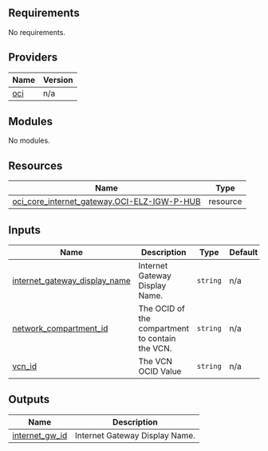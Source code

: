 <!-- BEGIN_TF_DOCS -->
## Requirements

No requirements.

## Providers

| Name | Version |
|------|---------|
| <a name="provider_oci"></a> [oci](#provider\_oci) | n/a |

## Modules

No modules.

## Resources

| Name | Type |
|------|------|
| [oci_core_internet_gateway.OCI-ELZ-IGW-P-HUB](https://registry.terraform.io/providers/oracle/oci/latest/docs/resources/core_internet_gateway) | resource |

## Inputs

| Name | Description | Type | Default | Required |
|------|-------------|------|---------|:--------:|
| <a name="input_internet_gateway_display_name"></a> [internet\_gateway\_display\_name](#input\_internet\_gateway\_display\_name) | Internet Gateway Display Name. | `string` | n/a | yes |
| <a name="input_network_compartment_id"></a> [network\_compartment\_id](#input\_network\_compartment\_id) | The OCID of the compartment to contain the VCN. | `string` | n/a | yes |
| <a name="input_vcn_id"></a> [vcn\_id](#input\_vcn\_id) | The VCN OCID Value | `string` | n/a | yes |

## Outputs

| Name | Description |
|------|-------------|
| <a name="output_internet_gw_id"></a> [internet\_gw\_id](#output\_internet\_gw\_id) | Internet Gateway Display Name. |
<!-- END_TF_DOCS -->
